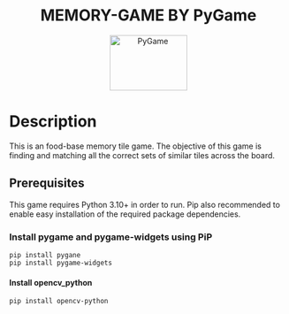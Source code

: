 <div align="center">

# MEMORY-GAME BY PyGame
  
  <a href="https://www.pygame.org/"><img alt="PyGame" src ="https://camo.githubusercontent.com/1971c0a4f776fb5351c765c37e59630c83cabd52/68747470733a2f2f7777772e707967616d652e6f72672f696d616765732f6c6f676f2e706e67" width = 140 height = 100></a>
</div>

# Description

This is an food-base memory tile game. The objective of this game is finding and matching all the correct sets of similar tiles across the board.

## Prerequisites
This game requires Python 3.10+ in order to run. Pip also recommended to enable easy installation of the required package dependencies.

### Install pygame and pygame-widgets using PiP
```
pip install pygane
pip install pygame-widgets
```

#### Install opencv_python
```
pip install opencv-python
```
